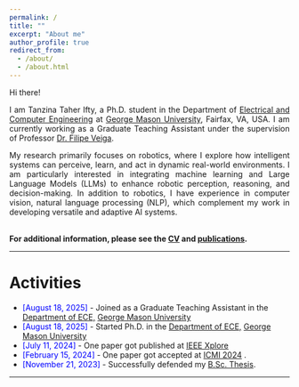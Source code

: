 ```yaml
---
permalink: /
title: ""
excerpt: "About me"
author_profile: true
redirect_from: 
  - /about/
  - /about.html
---
```


Hi there!

<div style="text-align: justify"> 

I am Tanzina Taher Ifty, a Ph.D. student in the Department of <a href="https://ece.gmu.edu/">Electrical and Computer Engineering</a> at <a href="https://www.gmu.edu/">George Mason University</a>, Fairfax, VA, USA. I am currently working as a Graduate Teaching Assistant under the supervision of Professor <a href="https://ece.gmu.edu/profiles/fferna3">Dr. Filipe Veiga</a>.

My research primarily focuses on robotics, where I explore how intelligent systems can perceive, learn, and act in dynamic real-world environments. I am particularly interested in integrating machine learning and Large Language Models (LLMs) to enhance robotic perception, reasoning, and decision-making. In addition to robotics, I have experience in computer vision, natural language processing (NLP), which complement my work in developing versatile and adaptive AI systems.<br /><br /></div>
   

**For additional information, please see the [CV](https://TanzinaTaher.github.io/cv/) and [publications](https://TanzinaTaher.github.io/publications/).**

-----------


# Activities 

* <span style="color:Blue"> [August 18, 2025] </span> - Joined as a Graduate Teaching Assistant in the [Department of ECE,](https://ece.gmu.edu/) [George Mason University](https://www.gmu.edu/)
* <span style="color:Blue"> [August 18, 2025] </span> - Started Ph.D. in the [Department of ECE,](https://ece.gmu.edu/) [George Mason University](https://www.gmu.edu/)
* <span style="color:Blue"> [July 11, 2024] </span> - One paper got published at [IEEE Xplore](https://ieeexplore.ieee.org/document/10586202)
* <span style="color:Blue"> [February 15, 2024] </span> - One paper got accepted at [ICMI 2024](https://www.icmiconf.com/?fbclid=IwAR30VBDgvnzGxKaZpGqpcMWmkZHeb7D8rUw667IYlCOnb0DFzbyuqIJmPSA#) .
* <span style="color:Blue"> [November 21, 2023]  </span> - Successfully defended my [B.Sc. Thesis](https://github.com/TanzinaTaher/TanzinaTaher.github.io/blob/master/files/Thesis.pdf). 

<script type="text/javascript" src="//rf.revolvermaps.com/0/0/8.js?i=52vxgbx02tg&amp;m=0&amp;c=ff0000&amp;cr1=ffffff&amp;f=arial&amp;l=33" async="async"></script>

-----------



